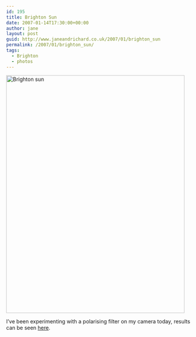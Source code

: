 ```yaml
---
id: 195
title: Brighton Sun
date: 2007-01-14T17:30:00+00:00
author: jane
layout: post
guid: http://www.janeandrichard.co.uk/2007/01/brighton_sun
permalink: /2007/01/brighton_sun/
tags:
  - Brighton
  - photos
---
```

<img src="http://www.janeandrichard.co.uk/blog/2007/01/brightonsky-blackandwhite-480x640.jpg" width="480" height="640" alt="Brighton sun" title="Brighton sun" />

I&#8217;ve been experimenting with a polarising filter on my camera today, results can be seen [here](http://jane.dallaway.com/blog/2007/01/polarising-filter.html).